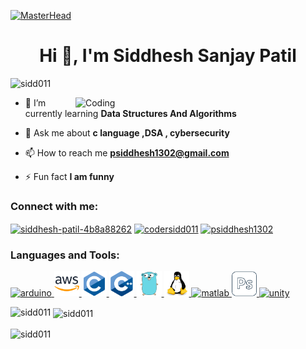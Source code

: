 [![MasterHead](https://encrypted-tbn0.gstatic.com/images?q=tbn:ANd9GcRKCuyRUmzFVK2R_w4d_hrY6wGt6fJ8E22xQA&s)](github.com/SIDD011) 
<h1 align="center">Hi 👋, I'm Siddhesh Sanjay Patil</h1>
<p align="left"> <img src="https://komarev.com/ghpvc/?username=sidd011&label=Profile%20views&color=0e75b6&style=flat" alt="sidd011" /> </p>
<img align="right" alt="Coding" width="400" src="https://cdn.dribbble.com/users/1162077/screenshots/3848914/programmer.gif"">

- 🌱 I’m currently learning **Data Structures And Algorithms**

- 💬 Ask me about **c language ,DSA , cybersecurity**

- 📫 How to reach me **psiddhesh1302@gmail.com**

- ⚡ Fun fact **I am funny**

<h3 align="left">Connect with me:</h3>
<p align="left">
<a href="https://linkedin.com/in/siddhesh-patil-4b8a88262" target="blank"><img align="center" src="https://raw.githubusercontent.com/rahuldkjain/github-profile-readme-generator/master/src/images/icons/Social/linked-in-alt.svg" alt="siddhesh-patil-4b8a88262" height="30" width="40" /></a>
<a href="https://www.hackerrank.com/codersidd011" target="blank"><img align="center" src="https://raw.githubusercontent.com/rahuldkjain/github-profile-readme-generator/master/src/images/icons/Social/hackerrank.svg" alt="codersidd011" height="30" width="40" /></a>
<a href="https://www.leetcode.com/psiddhesh1302" target="blank"><img align="center" src="https://raw.githubusercontent.com/rahuldkjain/github-profile-readme-generator/master/src/images/icons/Social/leet-code.svg" alt="psiddhesh1302" height="30" width="40" /></a>
</p>

<h3 align="left">Languages and Tools:</h3>
<p align="left"> <a href="https://www.arduino.cc/" target="_blank" rel="noreferrer"> <img src="https://cdn.worldvectorlogo.com/logos/arduino-1.svg" alt="arduino" width="40" height="40"/> </a> <a href="https://aws.amazon.com" target="_blank" rel="noreferrer"> <img src="https://raw.githubusercontent.com/devicons/devicon/master/icons/amazonwebservices/amazonwebservices-original-wordmark.svg" alt="aws" width="40" height="40"/> </a> <a href="https://www.cprogramming.com/" target="_blank" rel="noreferrer"> <img src="https://raw.githubusercontent.com/devicons/devicon/master/icons/c/c-original.svg" alt="c" width="40" height="40"/> </a> <a href="https://www.w3schools.com/cpp/" target="_blank" rel="noreferrer"> <img src="https://raw.githubusercontent.com/devicons/devicon/master/icons/cplusplus/cplusplus-original.svg" alt="cplusplus" width="40" height="40"/> </a> <a href="https://golang.org" target="_blank" rel="noreferrer"> <img src="https://raw.githubusercontent.com/devicons/devicon/master/icons/go/go-original.svg" alt="go" width="40" height="40"/> </a> <a href="https://www.linux.org/" target="_blank" rel="noreferrer"> <img src="https://raw.githubusercontent.com/devicons/devicon/master/icons/linux/linux-original.svg" alt="linux" width="40" height="40"/> </a> <a href="https://www.mathworks.com/" target="_blank" rel="noreferrer"> <img src="https://upload.wikimedia.org/wikipedia/commons/2/21/Matlab_Logo.png" alt="matlab" width="40" height="40"/> </a> <a href="https://www.photoshop.com/en" target="_blank" rel="noreferrer"> <img src="https://raw.githubusercontent.com/devicons/devicon/master/icons/photoshop/photoshop-line.svg" alt="photoshop" width="40" height="40"/> </a> <a href="https://unity.com/" target="_blank" rel="noreferrer"> <img src="https://www.vectorlogo.zone/logos/unity3d/unity3d-icon.svg" alt="unity" width="40" height="40"/> </a> </p>

<p><img align="left" src="https://github-readme-stats.vercel.app/api/top-langs?username=sidd011&show_icons=true&locale=en&layout=compact" alt="sidd011" /></p>

<p>&nbsp;<img align="center" src="https://github-readme-stats.vercel.app/api?username=sidd011&show_icons=true&locale=en" alt="sidd011" /></p>

<p><img align="center" src="https://github-readme-streak-stats.herokuapp.com/?user=sidd011&" alt="sidd011" /></p>
